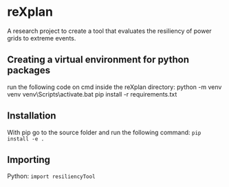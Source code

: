 # reXplan
A research project to create a tool that evaluates the resiliency of power grids to extreme events.

## Creating a virtual environment for python packages
run the following code on cmd inside the reXplan directory:
python -m venv venv
venv\Scripts\activate.bat
pip install -r requirements.txt

## Installation
With pip go to the source folder and run the following command: `pip install -e .`

<!-- ### Modify pandapower
Before using pandapower, a modification must be introduced in the source code.

Go to pandapower's installation folder *~\Envs\env_name\lib\site-packages\pandapower*, where ~ is the user folder and *env_name* is the name of the environment where the package was installed.

Replace line 543 in *auxiliary.py*:
```
is_elements["line_is_idx"] = net["line"].index[net["line"].in_service.values]
```
by
```
is_elements["line_is_idx"] = net["line"].index[net["line"].in_service.values.astype(bool)]
``` -->
## Importing
Python: `import resiliencyTool`
